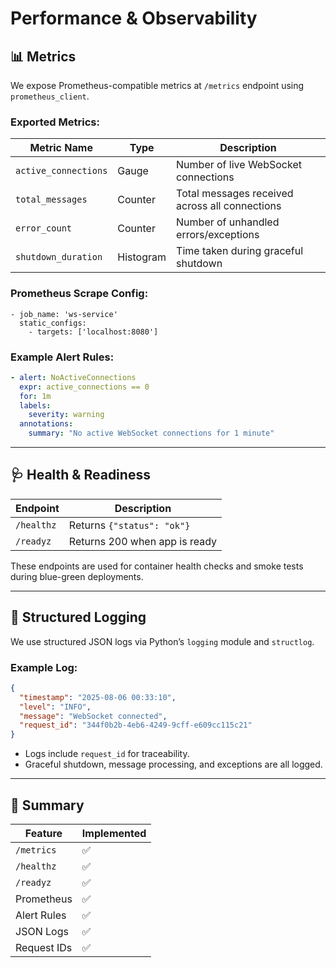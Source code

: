 # Performance & Observability

## 📊 Metrics

We expose Prometheus-compatible metrics at `/metrics` endpoint using `prometheus_client`.

### Exported Metrics:

| Metric Name             | Type     | Description                                      |
|------------------------|----------|--------------------------------------------------|
| `active_connections`   | Gauge    | Number of live WebSocket connections             |
| `total_messages`       | Counter  | Total messages received across all connections   |
| `error_count`          | Counter  | Number of unhandled errors/exceptions            |
| `shutdown_duration`    | Histogram| Time taken during graceful shutdown              |

### Prometheus Scrape Config:

```
- job_name: 'ws-service'
  static_configs:
    - targets: ['localhost:8080']
```

### Example Alert Rules:

```yaml
- alert: NoActiveConnections
  expr: active_connections == 0
  for: 1m
  labels:
    severity: warning
  annotations:
    summary: "No active WebSocket connections for 1 minute"
```

---

## 🩺 Health & Readiness

| Endpoint       | Description                       |
|----------------|-----------------------------------|
| `/healthz`     | Returns `{"status": "ok"}`       |
| `/readyz`      | Returns 200 when app is ready     |

These endpoints are used for container health checks and smoke tests during blue-green deployments.

---

## 📃 Structured Logging

We use structured JSON logs via Python’s `logging` module and `structlog`.

### Example Log:
```json
{
  "timestamp": "2025-08-06 00:33:10",
  "level": "INFO",
  "message": "WebSocket connected",
  "request_id": "344f0b2b-4eb6-4249-9cff-e609cc115c21"
}
```

- Logs include `request_id` for traceability.
- Graceful shutdown, message processing, and exceptions are all logged.

---

## 🔔 Summary

| Feature     | Implemented |
|-------------|-------------|
| `/metrics`  | ✅           |
| `/healthz`  | ✅           |
| `/readyz`   | ✅           |
| Prometheus  | ✅           |
| Alert Rules | ✅           |
| JSON Logs   | ✅           |
| Request IDs | ✅           |

